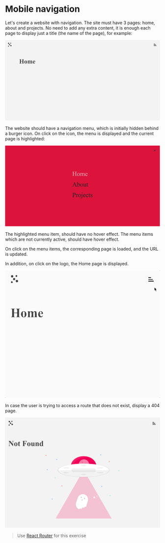 # Mobile navigation

Let's create a website with navigation.
The site must have 3 pages: home, about and projects.
No need to add any extra content, it is enough each page to display just a title (the name of the page), for example:

![example page](example-page.png)

The website should have a navigation menu, which is initially hidden behind a burger icon. On click on the icon, the menu is displayed and the current page is highlighted:

![example menu open](example-menu-open.png)

The highlighted menu item, should have no hover effect.
The menu items which are not currently active, should have hover effect.

On click on the menu items, the corresponding page is loaded, and the URL is updated.

In addition, on click on the logo, the Home page is displayed.

![example](example.gif)

In case the user is trying to access a route that does not exist, display a 404 page.

![example 404](example-404.png)

> Use [React Router](https://reacttraining.com/react-router/web/guides/quick-start) for this exercise
